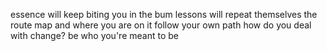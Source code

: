 essence will keep biting you in the bum
lessons will repeat themselves
the route map and where you are on it
follow your own path
how do you deal with change?
be who you're meant to be